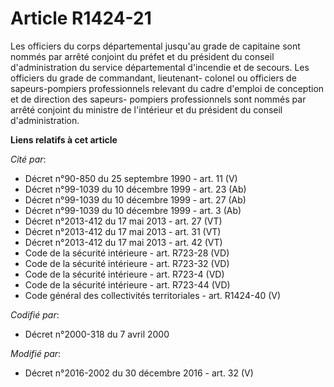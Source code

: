 # Article R1424-21

Les officiers du corps départemental jusqu'au grade de capitaine sont nommés par arrêté conjoint du préfet et du président du
conseil d'administration du service départemental d'incendie et de secours. Les officiers du grade de commandant, lieutenant-
colonel ou officiers de sapeurs-pompiers professionnels relevant du cadre d'emploi de conception et de direction des sapeurs-
pompiers professionnels sont nommés par arrêté conjoint du ministre de l'intérieur et du président du conseil
d'administration.

**Liens relatifs à cet article**

_Cité par_:

  - Décret n°90-850 du 25 septembre 1990 - art. 11 (V)
  - Décret n°99-1039 du 10 décembre 1999 - art. 23 (Ab)
  - Décret n°99-1039 du 10 décembre 1999 - art. 27 (Ab)
  - Décret n°99-1039 du 10 décembre 1999 - art. 3 (Ab)
  - Décret n°2013-412 du 17 mai 2013 - art. 27 (VT)
  - Décret n°2013-412 du 17 mai 2013 - art. 31 (VT)
  - Décret n°2013-412 du 17 mai 2013 - art. 42 (VT)
  - Code de la sécurité intérieure - art. R723-28 (VD)
  - Code de la sécurité intérieure - art. R723-32 (VD)
  - Code de la sécurité intérieure - art. R723-4 (VD)
  - Code de la sécurité intérieure - art. R723-44 (VD)
  - Code général des collectivités territoriales - art. R1424-40 (V)

_Codifié par_:

  - Décret n°2000-318 du 7 avril 2000

_Modifié par_:

  - Décret n°2016-2002 du 30 décembre 2016 - art. 32 (V)
